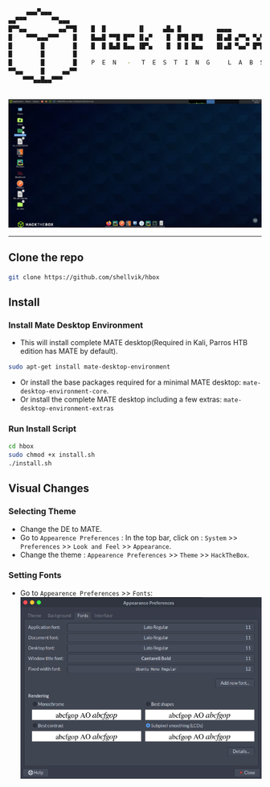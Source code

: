 
```bash
     ▄▄▄▀▄▄▄
▄▄▀▀▀       ▀▀▄▄▄
█▀▀▄▄         ▄▄▀▀█    █  █         ▐▌     ▄█▄ █          ▄▄▄▄
█    ▀▀▀▄▄▄▀▀▀    █    █▄▄█ ▀▀█ █▀▀ ▐▌▄▀    █  █▀█ █▀█    █▌▄█ ▄▀▀▄ ▀▄▀
█        █        █    █  █ █▄█ █▄▄ ▐█▀▄    █  █ █ █▄▄    █▌▄█ ▀▄▄▀ █▀█
█        █        █
█        █        █    P  E  N   -   T  E  S  T  I  N  G     L  A  B  S
▀▀▄▄     █     ▄▄▀▀
    ▀▀▀▄▄█▄▄▀▀▀
    
```
![htb screenshot](/src/desktop.jpg?raw=true "pwnbox")

---

## Clone the repo
```bash
git clone https://github.com/shellvik/hbox
```
## Install
### Install Mate Desktop Environment
- This will install complete MATE desktop(Required in Kali, Parros HTB edition has MATE by default).
```bash
sudo apt-get install mate-desktop-environment
```
- Or install the base packages required for a minimal MATE desktop: `mate-desktop-environment-core`.
- Or install the complete MATE desktop including a few extras: `mate-desktop-environment-extras`

### Run Install Script
```bash
cd hbox
sudo chmod +x install.sh
./install.sh
```
## Visual Changes
### Selecting Theme
- Change the DE to MATE.
- Go to `Appearence Preferences` : In the top bar, click on : `System` >> `Preferences` >> `Look and Feel` >> `Appearance`.
- Change the theme : `Appearence Preferences` >> `Theme` >> `HackTheBox`.
### Setting Fonts
- Go to `Appearence Preferences` >> `Fonts`: 
![Font Settings](/src/font-settings.png)
